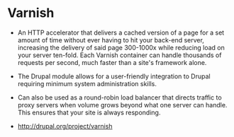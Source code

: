 # Varnish

* An HTTP accelerator that delivers a cached version of a page for a set amount of time without ever having to hit your back-end server, increasing the delivery of said page 300-1000x while reducing load on your server ten-fold. Each Varnish container can handle thousands of requests per second, much faster than a site's framework alone.

* The Drupal module allows for a user-friendly integration to Drupal requiring minimum system administration skills.

* Can also be used as a round-robin load balancer that directs traffic to proxy servers when volume grows beyond what one server can handle. This ensures that your site is always responding.

* http://drupal.org/project/varnish